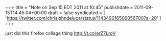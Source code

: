 +++
title = "Note on Sep 15 EDT 2011 at 10:45"
publishdate = 2011-09-15T14:45:04+00:00
draft = false
syndicated = [ 'https://twitter.com/chrisjohndeluca/status/114349016506056700?s=20' ]
+++

just did this firefox  collage thing http://t.co/erZ7LrgV
